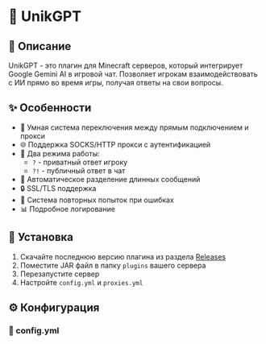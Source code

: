 # 🤖 UnikGPT

## 📝 Описание
UnikGPT - это плагин для Minecraft серверов, который интегрирует Google Gemini AI в игровой чат. Позволяет игрокам взаимодействовать с ИИ прямо во время игры, получая ответы на свои вопросы.

## ✨ Особенности
- 🔄 Умная система переключения между прямым подключением и прокси
- 🌐 Поддержка SOCKS/HTTP прокси с аутентификацией
- 💬 Два режима работы:
  - `?` - приватный ответ игроку
  - `?!` - публичный ответ в чат
- 📜 Автоматическое разделение длинных сообщений
- 🔒 SSL/TLS поддержка
- 🔁 Система повторных попыток при ошибках
- 📊 Подробное логирование

## 🚀 Установка
1. Скачайте последнюю версию плагина из раздела [Releases](https://github.com/yourusername/UnikGPT/releases)
2. Поместите JAR файл в папку `plugins` вашего сервера
3. Перезапустите сервер
4. Настройте `config.yml` и `proxies.yml`

## ⚙️ Конфигурация

### 📄 config.yml